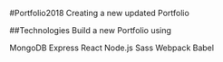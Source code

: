 #Portfolio2018
Creating a new updated Portfolio

##Technologies
Build a new Portfolio using

MongoDB Express React Node.js Sass Webpack Babel